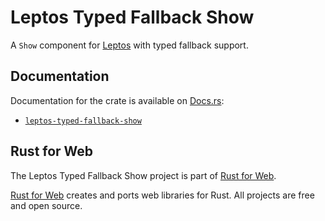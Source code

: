 # Leptos Typed Fallback Show

A `Show` component for [Leptos](https://leptos.dev/) with typed fallback support.

## Documentation

Documentation for the crate is available on [Docs.rs](https://docs.rs/):

- [`leptos-typed-fallback-show`](https://docs.rs/leptos-typed-fallback-show/latest/leptos_typed_fallback_show/)

## Rust for Web

The Leptos Typed Fallback Show project is part of [Rust for Web](https://github.com/RustForWeb).

[Rust for Web](https://github.com/RustForWeb) creates and ports web libraries for Rust. All projects are free and open source.
